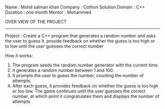 Name : Mohd salman khan
Company : Cothon Solution
Domain : C++
Duration : one month
Mentor : Mohammed

OVER VIEW OF THE PROJECT 
_______________________________________________________

Project : Create a C++ program that generates a random number and asks the user to guess it. provide feedback on whether the guess is too high or to low until the user guesses the correct number

How it works:

1. The program seeds the random number generator with the current time.
2. It generates a random number between 1 and 100.
3. It prompts the user to guess the number, counting the number of attempts.
4. After each guess, it provides feedback on whether the guess is too high or too low.
The game continues until the user guesses the correct number, at which point it congratulates them and displays the number of attempts
